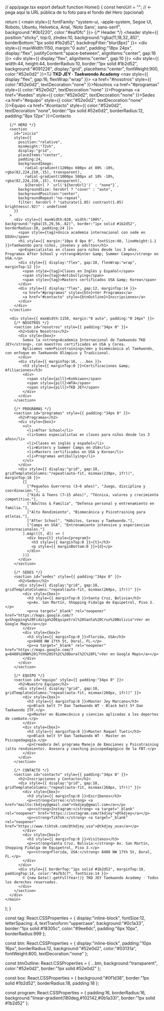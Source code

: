 // app/page.tsx
export default function Home() {
  const heroUrl = ""; // <- pega aquí la URL pública de tu foto para el fondo del Hero (opcional)

  return (
    <main style={{ fontFamily: "system-ui, -apple-system, Segoe UI, Roboto, Ubuntu, Helvetica, Arial, 'Noto Sans', sans-serif", background:"#0b1220", color:"#eaf0fc" }}>
      {/* Header */}
      <header style={{ position:"sticky", top:0, zIndex:10, background:"rgba(11,18,32,.85)", borderBottom:"1px solid #1b2d52", backdropFilter:"blur(8px)" }}>
        <div style={{ maxWidth:1150, margin:"0 auto", padding:"18px 24px", display:"flex", justifyContent:"space-between", alignItems:"center", gap:16 }}>
          <div style={{ display:"flex", alignItems:"center", gap:10 }}>
            <div style={{ width:44, height:44, borderRadius:10, border:"1px solid #1b2d52", background:"#091226", display:"grid", placeItems:"center", fontWeight:900, color:"#52e0d2" }}>TJ</div>
            <strong>TKD JEY · Taekwondo Academy</strong>
          </div>
          <nav style={{ display:"flex", gap:16, flexWrap:"wrap" }}>
            <a href="#nosotros" style={{ color:"#52e0d2", textDecoration:"none" }}>Nosotros</a>
            <a href="#programas" style={{ color:"#52e0d2", textDecoration:"none" }}>Programas</a>
            <a href="#sedes" style={{ color:"#52e0d2", textDecoration:"none" }}>Sedes</a>
            <a href="#equipo" style={{ color:"#52e0d2", textDecoration:"none" }}>Equipo</a>
            <a href="#contacto" style={{ color:"#52e0d2", textDecoration:"none", border:"1px solid #52e0d2", borderRadius:12, padding:"8px 12px" }}>Contacto</a>
          </nav>
        </div>
      </header>

      {/* HERO */}
      <section
        id="inicio"
        style={{
          position:"relative",
          minHeight:"72vh",
          display:"grid",
          placeItems:"center",
          padding:24,
          backgroundImage:
            `radial-gradient(1200px 600px at 80% -10%, rgba(82,224,210,.15), transparent),
             radial-gradient(1000px 500px at 10% -10%, rgba(82,224,210,.15), transparent),
             ${heroUrl ? `url('${heroUrl}')` : "none"}`,
          backgroundSize: heroUrl ? "cover" : "auto",
          backgroundPosition:"center",
          backgroundRepeat:"no-repeat",
          filter: heroUrl ? "saturate(1.05) contrast(1.05) brightness(.92)" : undefined
        }}
      >
        <div style={{ maxWidth:820, width:"100%", background:"rgba(15,29,56,.82)", border:"1px solid #1b2d52", borderRadius:20, padding:24 }}>
          <span style={tag}>Única academia internacional con sede en EEUU</span>
          <h1 style={{ margin:"10px 0 8px 0", fontSize:40, lineHeight:1.1 }}>Taekwondo para niños, jóvenes y adultos</h1>
          <p>Especialistas en clases para niños desde los 3 años. Programas After School y <strong>Winter &amp; Summer Camps</strong> en USA.</p>
          <div style={{ display:"flex", gap:10, flexWrap:"wrap", marginTop:12 }}>
            <span style={tag}>Clases en Inglés y Español</span>
            <span style={tag}>Antibullying</span>
            <span style={tag}>Masters certificados USA &amp; Korea</span>
          </div>
          <div style={{ display:"flex", gap:12, marginTop:14 }}>
            <a href="#programas" style={btn}>Ver Programas</a>
            <a href="#contacto" style={btnOutline}>Inscripciones</a>
          </div>
        </div>
      </section>

      <div style={{ maxWidth:1150, margin:"0 auto", padding:"0 24px" }}>
        {/* NOSOTROS */}
        <section id="nosotros" style={{ padding:"34px 0" }}>
          <h2>Sobre Nosotros</h2>
          <div style={box}>
            Somos la <strong>Academia Internacional de Taekwondo TKD JEY</strong>, con maestros certificados en USA y Corea.
            Aplicamos <em>Psicotraining</em> y biomecánica al Taekwondo, con enfoque en Taekwondo Olímpico y Tradicional.
          </div>
          <div style={{ marginTop:16, ...box }}>
            <h3 style={{ marginTop:0 }}>Certificaciones &amp; Afiliaciones</h3>
            <div>
              <span style={pill}>Kukkiwon</span>
              <span style={pill}>WTA</span>
              <span style={pill}>TKD JEY</span>
            </div>
          </div>
        </section>

        {/* PROGRAMAS */}
        <section id="programas" style={{ padding:"34px 0" }}>
          <h2>Programas</h2>
          <div style={box}>
            <ul>
              <li>After School</li>
              <li>Somos especialistas en clases para niños desde los 3 años</li>
              <li>Clases en inglés y español</li>
              <li>Winters y Summer Camps en USA</li>
              <li>Masters certificados en USA y Korea</li>
              <li>Programas antibullying</li>
            </ul>
          </div>
          <div style={{ display:"grid", gap:18, gridTemplateColumns:"repeat(auto-fit, minmax(230px, 1fr))", marginTop:18 }}>
            {[
              ["Pequeños Guerreros (3–6 años)", "Juego, disciplina y coordinación."],
              ["Kids & Teens (7–15 años)", "Técnica, valores y crecimiento competitivo."],
              ["Adultos & Familia", "Defensa personal y entrenamiento en familia."],
              ["Alto Rendimiento", "Biomecánica y Psicotraining para atletas."],
              ["After School", "Hábitos, tareas y Taekwondo."],
              ["Camps en USA", "Entrenamiento intensivo y experiencias internacionales."]
            ].map(([t, d]) => (
              <div key={t} style={program}>
                <h3 style={{ marginTop:0 }}>{t}</h3>
                <p style={{ marginBottom:0 }}>{d}</p>
              </div>
            ))}
          </div>
        </section>

        {/* SEDES */}
        <section id="sedes" style={{ padding:"34px 0" }}>
          <h2>Sedes</h2>
          <div style={{ display:"grid", gap:18, gridTemplateColumns:"repeat(auto-fit, minmax(260px, 1fr))" }}>
            <div style={box}>
              <h3 style={{ marginTop:0 }}>Santa Cruz, Bolivia</h3>
              <p>Av. San Martín, Shopping Fidalga de Equipetrol, Piso 3.</p>
              <p><a target="_blank" rel="noopener" href="https://maps.google.com/?q=Shopping%20Fidalga%20Equipetrol%20Santa%20Cruz%20Bolivia">Ver en Google Maps</a></p>
            </div>
            <div style={box}>
              <h3 style={{ marginTop:0 }}>Florida, USA</h3>
              <p>8408 NW 17th St, Doral, FL.</p>
              <p><a target="_blank" rel="noopener" href="https://maps.google.com/?q=8408%20NW%2017th%20St%2C%20Doral%2C%20FL">Ver en Google Maps</a></p>
            </div>
          </div>
        </section>

        {/* EQUIPO */}
        <section id="equipo" style={{ padding:"34px 0" }}>
          <h2>Nuestro Equipo</h2>
          <div style={{ display:"grid", gap:18, gridTemplateColumns:"repeat(auto-fit, minmax(260px, 1fr))" }}>
            <div style={box}>
              <h3 style={{ marginTop:0 }}>Master Jey Marcano</h3>
              <p>Black belt 7º Dan Taekwondo WT · Black belt 5º Dan Taekwondo ITF.</p>
              <p>Master en Biomecánica y ciencias aplicadas a los deportes de combate.</p>
            </div>
            <div style={box}>
              <h3 style={{ marginTop:0 }}>Master Raquel Tueti</h3>
              <p>Black belt 5º Dan Taekwondo WT · Master en Psicopedagogía.</p>
              <p>Creadora del programa Manejo de Emociones y Psicotraining (alto rendimiento). Asesora y coaching psicopedagógico de la FBT.</p>
            </div>
          </div>
        </section>

        {/* CONTACTO */}
        <section id="contacto" style={{ padding:"34px 0" }}>
          <h2>Inscripciones y Contacto</h2>
          <div style={{ display:"grid", gap:18, gridTemplateColumns:"repeat(auto-fit, minmax(260px, 1fr))" }}>
            <div style={box}>
              <h3 style={{ marginTop:0 }}>Escríbenos</h3>
              <p><strong>Correo:</strong> <a href="mailto:tkdjey@gmail.com">tkdjey@gmail.com</a></p>
              <p><strong>Instagram:</strong> <a target="_blank" rel="noopener" href="https://instagram.com/tkdjey">@tkdjey</a></p>
              <p><strong>TikTok:</strong> <a target="_blank" rel="noopener" href="https://www.tiktok.com/@tkdjey_usa">@tkdjey_usa</a></p>
            </div>
            <div style={box}>
              <h3 style={{ marginTop:0 }}>Visítanos</h3>
              <p><strong>Santa Cruz, Bolivia:</strong> Av. San Martín, Shopping Fidalga de Equipetrol, Piso 3.</p>
              <p><strong>Florida, USA:</strong> 8408 NW 17th St, Doral, FL.</p>
            </div>
          </div>
          <div style={{ borderTop:"1px solid #1b2d52", marginTop:18, paddingTop:14, color:"#a7b3c7", fontSize:14 }}>
            © {new Date().getFullYear()} TKD JEY Taekwondo Academy · Todos los derechos reservados.
          </div>
        </section>
      </div>
    </main>
  );
}

const tag: React.CSSProperties = {
  display:"inline-block",
  fontSize:12,
  letterSpacing:.4,
  textTransform:"uppercase",
  background:"#0c1a33",
  border:"1px solid #18305c",
  color:"#9ee6dc",
  padding:"6px 10px",
  borderRadius:999
};

const btn: React.CSSProperties = {
  display:"inline-block",
  padding:"10px 16px",
  borderRadius:12,
  background:"#52e0d2",
  color:"#03131a",
  fontWeight:800,
  textDecoration:"none"
};

const btnOutline: React.CSSProperties = {
  ...btn,
  background:"transparent",
  color:"#52e0d2",
  border:"1px solid #52e0d2"
};

const box: React.CSSProperties = {
  background:"#0f1d38",
  border:"1px solid #1b2d52",
  borderRadius:18,
  padding:18
};

const program: React.CSSProperties = {
  padding:16,
  borderRadius:16,
  background:"linear-gradient(180deg,#102142,#0b1a33)",
  border:"1px solid #1b2d52"
};

